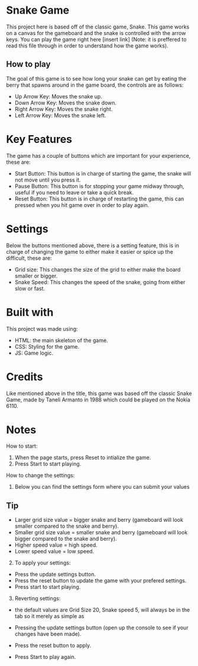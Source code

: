 # Snake Game

This project here is based off of the classic game, Snake. This game works on a canvas for the gameboard and the snake is controlled with the arrow keys. You can play the game right here [insert link] (Note: it is preffered to read this file through in order to understand how the game works).

## How to play

The goal of this game is to see how long your snake can get by eating the berry that spawns around in the game board, the controls are as follows:

* Up Arrow Key: Moves the snake up.
* Down Arrow Key: Moves the snake down.
* Right Arrow Key: Moves the snake right.
* Left Arrow Key: Moves the snake left.

# Key Features

The game has a couple of buttons which are important for your experience, these are:

* Start Button: This button is in charge of starting the game, the snake will not move until you press it.
* Pause Button: This button is for stopping your game midway through, useful if you need to leave or take a quick break.
* Reset Button: This button is in charge of restarting the game, this can pressed when you hit game over in order to play again.

# Settings

Below the buttons mentioned above, there is a setting feature, this is in charge of changing the game to either make it easier or spice up the difficult, these are:

* Grid size: This changes the size of the grid to either make the board smaller or bigger.
* Snake Speed: This changes the speed of the snake, going from either slow or fast.

# Built with

This project was made using:

* HTML: the main skeleton of the game.
* CSS: Styling for the game.
* JS: Game logic.

# Credits

Like mentioned  above in the title, this game was based off the classic Snake Game, made by Taneli Armanto in 1988 which could be played on the Nokia 6110.

# Notes

How to start:
1. When the page starts, press Reset to intialize the game. 
2. Press Start to start playing.

How to change the settings:
1. Below you can find the settings form where you can submit your values
## Tip
- Larger grid size value  = bigger snake and berry (gameboard will look smaller compared to the snake and berry).
- Smaller grid size  value = smaller snake and berry (gameboard will look bigger compared to the snake and berry).
- Higher speed value = high speed.
- Lower speed value = low speed.

2. To apply your settings:
- Press the update settings button.
- Press the reset button to update the game with your prefered settings.
- Press start to start playing.

3. Reverting settings:
- the default values are Grid Size 20, Snake speed 5, will always be in the tab so it merely as simple as

- Pressing the update settings button (open up the console to see if your changes have been made).
- Press the reset button to apply.
- Press Start to play again.
